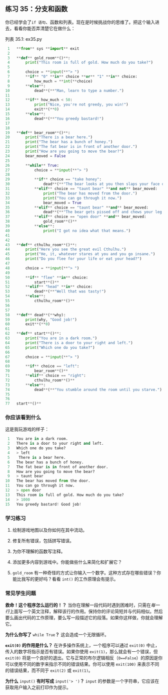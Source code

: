 ## 练习 35：分支和函数

你已经学会了`if 语句`、函数和列表。现在是时候挑战你的思维了。把这个输入进去，看看你能否弄清楚它在做什么：

列表 35.1: ex35.py

```py
 1   **from** sys **import** exit
 2
 3   **def** gold_room**()**:
 4       print("This room is full of gold. How much do you take?")
 5
 6       choice = **input(**"> ")
 7       **if** "0" **in** choice **or** "1" **in** choice:
 8           how_much = **int(**choice)
 9       **else**:
10           dead**(**"Man, learn to type a number.")
11
12       **if** how_much < 50:
13           print("Nice, you're not greedy, you win!")
14           exit**(**0)
15       **else**:
16           dead**(**"You greedy bastard!")
17
18
19   **def** bear_room**()**:
20       print("There is a bear here.")
21       print("The bear has a bunch of honey.")
22       print("The fat bear is in front of another door.")
23       print("How are you going to move the bear?")
24       bear_moved = False
25
26       **while** True:
27           choice = **input(**"> ")
28
29           **if** choice == "take honey":
30               dead**(**"The bear looks at you then slaps your face off.")
31           **elif** choice == "taunt bear" **and not** bear_moved:
32               print("The bear has moved from the door.")
33               print("You can go through it now.")
34               bear_moved = True
35           **elif** choice == "taunt bear" **and** bear_moved:
36               dead**(**"The bear gets pissed off and chews your leg off.")
37           **elif** choice == "open door" **and** bear_moved:
38               gold_room**()**
39           **else**:
40               print("I got no idea what that means.")
41
42
43   **def** cthulhu_room**()**:
44       print("Here you see the great evil Cthulhu.")
45       print("He, it, whatever stares at you and you go insane.")
46       print("Do you flee for your life or eat your head?")
47
48       choice = **input(**"> ")
49
50       **if** "flee" **in** choice:
51           start**()**
52       **elif** "head" **in** choice:
53           dead**(**"Well that was tasty!")
54       **else**:
55           cthulhu_room**()**
56
57
58   **def** dead**(**why):
59       print(why, "Good job!")
60       exit**(**0)
61
62   **def** start**()**:
63       print("You are in a dark room.")
64       print("There is a door to your right and left.")
65       print("Which one do you take?")
66
67       choice = **input(**"> ")
68
69       **if** choice == "left":
70           bear_room**()**
71       **elif** choice == "right":
72           cthulhu_room**()**
73       **else**:
74           dead**(**"You stumble around the room until you starve.")
75
76
77   start**()**
```

### 你应该看到什么

这是我玩游戏的样子：

```py
 1   You are in a dark room.
 2   There is a door to your right and left.
 3   Which one do you take?
 4   > left
 5    There is a bear here.
 6   The bear has a bunch of honey.
 7   The fat bear is in front of another door.
 8   How are you going to move the bear?
 9   > taunt bear
10   The bear has moved from the door.
11   You can go through it now.
12   > open door
13   This room is full of gold. How much do you take?
14   > 1000
15   You greedy bastard! Good job!
```

### 学习练习

1.  绘制游戏地图以及你如何在其中流动。

2.  修复所有错误，包括拼写错误。

3.  为你不理解的函数写注释。

4.  添加更多内容到游戏中。你能做些什么来简化和扩展它？

5.  `gold_room` 有一种奇怪的方式让你输入一个数字。这种方式存在哪些错误？你能比我写的更好吗？看看 `int()` 的工作原理会有提示。

### 常见学生问题

**救命！这个程序怎么运行的！？** 当你在理解一段代码时遇到困难时，只需在*每一行*上面写一个英文注释，解释该行的作用。保持你的评论简短并与代码相似。然后要么画出代码的工作原理，要么写一段描述它的段落。如果你这样做，你就会理解它。

**为什么你写了** `while True`**？** 这会造成一个无限循环。

**`exit(0)` 的作用是什么？** 在许多操作系统上，一个程序可以通过 `exit(0)` 中止，传入的数字将指示是否有错误。如果你使用 `exit(1)`，那么就会有一个错误，但 `exit(0)` 将是一个良好的退出。它与正常的布尔逻辑相反（`0==False`）的原因是你可以使用不同的数字来指示不同的错误结果。你可以使用 `exit(100)` 来表示不同的错误结果，而不同于 `exit(2)` 或 `exit(1)`。

**为什么** `input()` **有时写成** `input('> ')`**？** `input` 的参数是一个字符串，它应该在获取用户输入之前打印作为提示。
